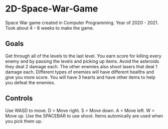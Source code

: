 # 2D-Space-War-Game
Space War game created in Computer Programming. Year of 2020 - 2021. Took about 4 - 8 weeks to make the game.

## Goals
Get through all of the levels to the last level. You earn score for killing every enemy and by passing the levels and picking up items. Avoid the asteroids they deal 2 damage each. The other enemies also shoot lasers that deal 1 damage each. Different types of enemies will have different healths and give you more score. You will have 3 hearts and have other items to help you defeat the enemies.

## Controls
Use WASD to move. D = Move right. S = Move down. A = Move left. W = Move up. Use the SPACEBAR to use shoot. Items automically are used when you pick them up.
